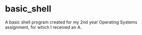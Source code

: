 # basic_shell
A basic shell program created for my 2nd year Operating Systems assignment, for which I received an A.
